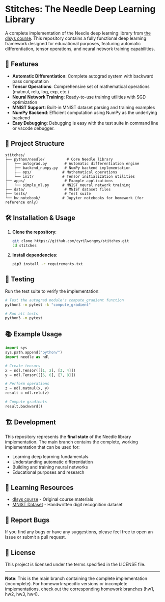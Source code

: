 # Stitches: The Needle Deep Learning Library

A complete implementation of the Needle deep learning library from [the dlsys course](https://dlsyscourse.org/). This repository contains a fully functional deep learning framework designed for educational purposes, featuring automatic differentiation, tensor operations, and neural network training capabilities.

## 🚀 Features

- **Automatic Differentiation**: Complete autograd system with backward pass computation
- **Tensor Operations**: Comprehensive set of mathematical operations (matmul, relu, log, exp, etc.)
- **Neural Network Training**: Ready-to-use training utilities with SGD optimization
- **MNIST Support**: Built-in MNIST dataset parsing and training examples
- **NumPy Backend**: Efficient computation using NumPy as the underlying backend
- **Easy Debugging**: Debugging is easy with the test suite in command line or vscode debugger.

## 📁 Project Structure

```
stitches/
├── python/needle/          # Core Needle library
│   ├── autograd.py        # Automatic differentiation engine
│   ├── backend_numpy.py   # NumPy backend implementation
│   ├── ops/              # Mathematical operations
│   └── init/             # Tensor initialization utilities
├── apps/                  # Example applications
│   └── simple_ml.py      # MNIST neural network training
├── data/                  # MNIST dataset files
├── tests/                 # Test suite
└── hw_notebook/          # Jupyter notebooks for homework (for reference only)
```

## 🛠️ Installation & Usage

1. **Clone the repository**:
   ```bash
   git clone https://github.com/cyrilwongmy/stitches.git
   cd stitches
   ```

2. **Install dependencies**:
   ```bash
   pip3 install -r requirements.txt
   ```

## 🧪 Testing

Run the test suite to verify the implementation:

```bash
# Test the autograd module's compute_gradient function
python3 -m pytest -k "compute_gradient"

# Run all tests
python3 -m pytest
```

## 📚 Example Usage

```python
import sys
sys.path.append("python/")
import needle as ndl

# Create tensors
x = ndl.Tensor([[1, 2], [3, 4]])
y = ndl.Tensor([[5, 6], [7, 8]])

# Perform operations
z = ndl.matmul(x, y)
result = ndl.relu(z)

# Compute gradients
result.backward()
```

## 🏗️ Development

This repository represents the **final state** of the Needle library implementation. The main branch contains the complete, working implementation that can be used for:

- Learning deep learning fundamentals
- Understanding automatic differentiation
- Building and training neural networks
- Educational purposes and research

## 📖 Learning Resources

- [dlsys course](https://dlsyscourse.org/) - Original course materials
- [MNIST Dataset](http://yann.lecun.com/exdb/mnist/) - Handwritten digit recognition dataset

## 🐛 Report Bugs

If you find any bugs or have any suggestions, please feel free to open an issue or submit a pull request.

## 📄 License

This project is licensed under the terms specified in the LICENSE file.

---

**Note**: This is the main branch containing the complete implementation (incomplete). For homework-specific versions or incomplete implementations, check out the corresponding homework branches (hw1, hw2, hw3, hw4).

